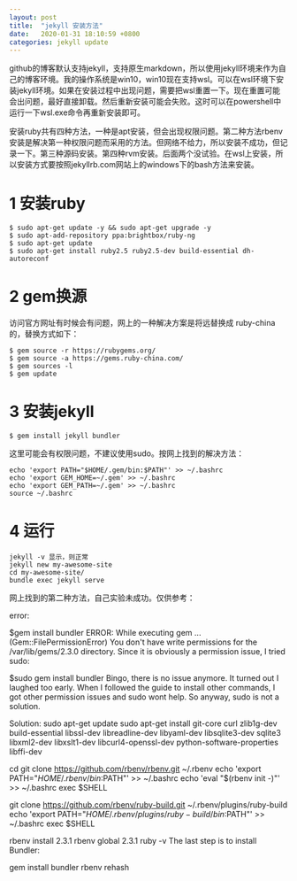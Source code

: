 ```yaml
---
layout: post
title:  "jekyll 安装方法"
date:   2020-01-31 18:10:59 +0800
categories: jekyll update
---
```


github的博客默认支持jekyll，支持原生markdown，所以使用jekyll环境来作为自己的博客环境。我的操作系统是win10，win10现在支持wsl。可以在wsl环境下安装jekyll环境。如果在安装过程中出现问题，需要把wsl重置一下。现在重置可能会出问题，最好直接卸载。然后重新安装可能会失败。这时可以在powershell中运行一下wsl.exe命令再重新安装即可。
    
安装ruby共有四种方法，一种是apt安装，但会出现权限问题。第二种方法rbenv安装是解决第一种权限问题而采用的方法。但网络不给力，所以安装不成功，但记录一下。第三种源码安装。第四种rvm安装。后面两个没试验。在wsl上安装，所以安装方式要按照jekyllrb.com网站上的windows下的bash方法来安装。
# 1 安装ruby
    $ sudo apt-get update -y && sudo apt-get upgrade -y
    $ sudo apt-add-repository ppa:brightbox/ruby-ng
    $ sudo apt-get update
    $ sudo apt-get install ruby2.5 ruby2.5-dev build-essential dh-autoreconf

# 2 gem换源
访问官方网址有时候会有问题，网上的一种解决方案是将远替换成 ruby-china 的，替换方式如下：
    
    $ gem source -r https://rubygems.org/
    $ gem source -a https://gems.ruby-china.com/
    $ gem sources -l  
    $ gem update

# 3 安装jekyll

    $ gem install jekyll bundler
        
这里可能会有权限问题，不建议使用sudo。按网上找到的解决方法：
    
    echo 'export PATH="$HOME/.gem/bin:$PATH"' >> ~/.bashrc
    echo 'export GEM_HOME=~/.gem' >> ~/.bashrc
    echo 'export GEM_PATH=~/.gem' >> ~/.bashrc
    source ~/.bashrc

# 4 运行
    jekyll -v 显示，则正常
    jekyll new my-awesome-site
    cd my-awesome-site/
    bundle exec jekyll serve

网上找到的第二种方法，自己实验未成功。仅供参考：

error:

$gem install bundler
ERROR:  While executing gem ... (Gem::FilePermissionError)
    You don't have write permissions for the /var/lib/gems/2.3.0 directory.
Since it is obviously a permission issue, I tried sudo:

$sudo gem install bundler
Bingo, there is no issue anymore. It turned out I laughed too early. When I followed the guide to install other commands, I got other permission issues and sudo wont help. So anyway, sudo is not a solution.

Solution:
sudo apt-get update
sudo apt-get install git-core curl zlib1g-dev build-essential libssl-dev libreadline-dev libyaml-dev libsqlite3-dev sqlite3 libxml2-dev libxslt1-dev libcurl4-openssl-dev python-software-properties libffi-dev

cd
git clone https://github.com/rbenv/rbenv.git ~/.rbenv
echo 'export PATH="$HOME/.rbenv/bin:$PATH"' >> ~/.bashrc
echo 'eval "$(rbenv init -)"' >> ~/.bashrc
exec $SHELL

git clone https://github.com/rbenv/ruby-build.git ~/.rbenv/plugins/ruby-build
echo 'export PATH="$HOME/.rbenv/plugins/ruby-build/bin:$PATH"' >> ~/.bashrc
exec $SHELL

rbenv install 2.3.1
rbenv global 2.3.1
ruby -v
The last step is to install Bundler:

gem install bundler
rbenv rehash